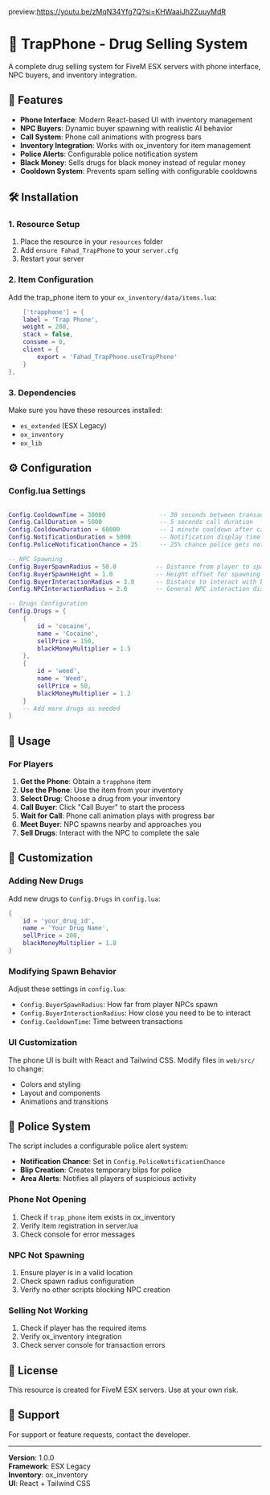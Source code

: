 preview:https://youtu.be/zMqN34Yfg7Q?si=KHWaaiJh2ZuuyMdR

# 🚬 TrapPhone - Drug Selling System

A complete drug selling system for FiveM ESX servers with phone interface, NPC buyers, and inventory integration.

## 📱 Features

- **Phone Interface**: Modern React-based UI with inventory management
- **NPC Buyers**: Dynamic buyer spawning with realistic AI behavior
- **Call System**: Phone call animations with progress bars
- **Inventory Integration**: Works with ox_inventory for item management
- **Police Alerts**: Configurable police notification system
- **Black Money**: Sells drugs for black money instead of regular money
- **Cooldown System**: Prevents spam selling with configurable cooldowns

## 🛠️ Installation

### 1. Resource Setup
1. Place the resource in your `resources` folder
2. Add `ensure Fahad_TrapPhone` to your `server.cfg`
3. Restart your server

### 2. Item Configuration
Add the trap_phone item to your `ox_inventory/data/items.lua`:

```lua
	['trapphone'] = {
    label = 'Trap Phone',
    weight = 200,
    stack = false,
    consume = 0,
    client = {
        export = 'Fahad_TrapPhone.useTrapPhone'
    }
},
```

### 3. Dependencies
Make sure you have these resources installed:
- `es_extended` (ESX Legacy)
- `ox_inventory`
- `ox_lib`

## ⚙️ Configuration

### Config.lua Settings

```lua

Config.CooldownTime = 30000               -- 30 seconds between transactions
Config.CallDuration = 5000                -- 5 seconds call duration
Config.CooldownDuration = 60000           -- 1 minute cooldown after call
Config.NotificationDuration = 5000        -- Notification display time
Config.PoliceNotificationChance = 25      -- 25% chance police gets notified

-- NPC Spawning
Config.BuyerSpawnRadius = 50.0           -- Distance from player to spawn buyer
Config.BuyerSpawnHeight = 1.0            -- Height offset for spawning
Config.BuyerInteractionRadius = 3.0      -- Distance to interact with buyer
Config.NPCInteractionRadius = 2.0        -- General NPC interaction distance

-- Drugs Configuration
Config.Drugs = {
    {
        id = 'cocaine',
        name = 'Cocaine',
        sellPrice = 150,
        blackMoneyMultiplier = 1.5
    },
    {
        id = 'weed',
        name = 'Weed',
        sellPrice = 50,
        blackMoneyMultiplier = 1.2
    }
    -- Add more drugs as needed
}
```

## 📖 Usage

### For Players

1. **Get the Phone**: Obtain a `trapphone` item
2. **Use the Phone**: Use the item from your inventory
3. **Select Drug**: Choose a drug from your inventory
4. **Call Buyer**: Click "Call Buyer" to start the process
5. **Wait for Call**: Phone call animation plays with progress bar
6. **Meet Buyer**: NPC spawns nearby and approaches you
7. **Sell Drugs**: Interact with the NPC to complete the sale



## 🔧 Customization

### Adding New Drugs

Add new drugs to `Config.Drugs` in `config.lua`:

```lua
{
    id = 'your_drug_id',
    name = 'Your Drug Name',
    sellPrice = 200,
    blackMoneyMultiplier = 1.8
}
```

### Modifying Spawn Behavior

Adjust these settings in `config.lua`:
- `Config.BuyerSpawnRadius`: How far from player NPCs spawn
- `Config.BuyerInteractionRadius`: How close you need to be to interact
- `Config.CooldownTime`: Time between transactions

### UI Customization

The phone UI is built with React and Tailwind CSS. Modify files in `web/src/` to change:
- Colors and styling
- Layout and components
- Animations and transitions

## 🚨 Police System

The script includes a configurable police alert system:
- **Notification Chance**: Set in `Config.PoliceNotificationChance`
- **Blip Creation**: Creates temporary blips for police
- **Area Alerts**: Notifies all players of suspicious activity


### Phone Not Opening
1. Check if `trap_phone` item exists in ox_inventory
2. Verify item registration in server.lua
3. Check console for error messages

### NPC Not Spawning
1. Ensure player is in a valid location
2. Check spawn radius configuration
3. Verify no other scripts blocking NPC creation

### Selling Not Working
1. Check if player has the required items
2. Verify ox_inventory integration
3. Check server console for transaction errors

## 📝 License

This resource is created for FiveM ESX servers. Use at your own risk.

## 🤝 Support

For support or feature requests, contact the developer.

---

**Version**: 1.0.0  
**Framework**: ESX Legacy  
**Inventory**: ox_inventory  
**UI**: React + Tailwind CSS 
